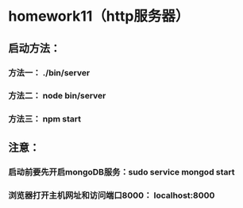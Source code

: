 # homework11（http服务器）
## 启动方法：
### 方法一： ./bin/server
### 方法二： node bin/server
### 方法三： npm start
## 注意：
### 启动前要先开启mongoDB服务：sudo service mongod start
### 浏览器打开主机网址和访问端口8000： localhost:8000
